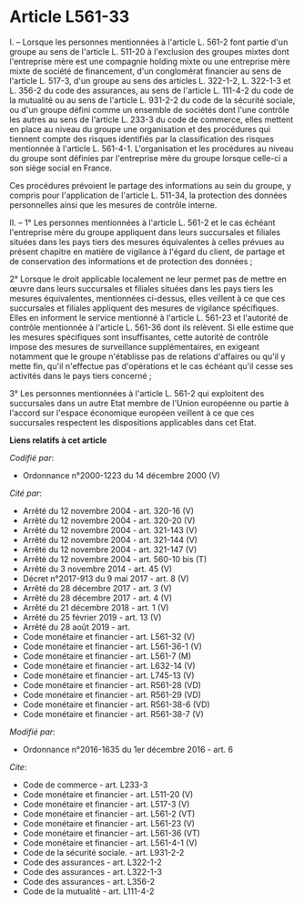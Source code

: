 # Article L561-33

I. – Lorsque les personnes mentionnées à l'article L. 561-2 font partie d'un groupe au sens de l'article L. 511-20 à
l'exclusion des groupes mixtes dont l'entreprise mère est une compagnie holding mixte ou une entreprise mère mixte de société
de financement, d'un conglomérat financier au sens de l'article L. 517-3, d'un groupe au sens des articles L. 322-1-2, L.
322-1-3 et L. 356-2 du code des assurances, au sens de l'article L. 111-4-2 du code de la mutualité ou au sens de l'article
L. 931-2-2 du code de la sécurité sociale, ou d'un groupe défini comme un ensemble de sociétés dont l'une contrôle les autres
au sens de l'article L. 233-3 du code de commerce, elles mettent en place au niveau du groupe une organisation et des
procédures qui tiennent compte des risques identifiés par la classification des risques mentionnée à l'article L. 561-4-1.
L'organisation et les procédures au niveau du groupe sont définies par l'entreprise mère du groupe lorsque celle-ci a son
siège social en France. 

Ces procédures prévoient le partage des informations au sein du groupe, y compris pour l'application de l'article L. 511-34,
la protection des données personnelles ainsi que les mesures de contrôle interne. 

II. – 1° Les personnes mentionnées à l'article L. 561-2 et le cas échéant l'entreprise mère du groupe appliquent dans leurs
succursales et filiales situées dans les pays tiers des mesures équivalentes à celles prévues au présent chapitre en matière
de vigilance à l'égard du client, de partage et de conservation des informations et de protection des données ; 

2° Lorsque le droit applicable localement ne leur permet pas de mettre en œuvre dans leurs succursales et filiales situées
dans les pays tiers les mesures équivalentes, mentionnées ci-dessus, elles veillent à ce que ces succursales et filiales
appliquent des mesures de vigilance spécifiques. Elles en informent le service mentionné à l'article L. 561-23 et l'autorité
de contrôle mentionnée à l'article L. 561-36 dont ils relèvent. Si elle estime que les mesures spécifiques sont
insuffisantes, cette autorité de contrôle impose des mesures de surveillance supplémentaires, en exigeant notamment que le
groupe n'établisse pas de relations d'affaires ou qu'il y mette fin, qu'il n'effectue pas d'opérations et le cas échéant
qu'il cesse ses activités dans le pays tiers concerné ; 

3° Les personnes mentionnées à l'article L. 561-2 qui exploitent des succursales dans un autre Etat membre de l'Union
européenne ou partie à l'accord sur l'espace économique européen veillent à ce que ces succursales respectent les
dispositions applicables dans cet Etat.

**Liens relatifs à cet article**

_Codifié par_:

  - Ordonnance n°2000-1223 du 14 décembre 2000 (V)

_Cité par_:

  - Arrêté du 12 novembre 2004 - art. 320-16 (V)
  - Arrêté du 12 novembre 2004 - art. 320-20 (V)
  - Arrêté du 12 novembre 2004 - art. 321-143 (V)
  - Arrêté du 12 novembre 2004 - art. 321-144 (V)
  - Arrêté du 12 novembre 2004 - art. 321-147 (V)
  - Arrêté du 12 novembre 2004 - art. 560-10 bis (T)
  - Arrêté du 3 novembre 2014 - art. 45 (V)
  - Décret n°2017-913 du 9 mai 2017 - art. 8 (V)
  - Arrêté du 28 décembre 2017 - art. 3 (V)
  - Arrêté du 28 décembre 2017 - art. 4 (V)
  - Arrêté du 21 décembre 2018 - art. 1 (V)
  - Arrêté du 25 février 2019 - art. 13 (V)
  - Arrêté du 28 août 2019 - art.
  - Code monétaire et financier - art. L561-32 (V)
  - Code monétaire et financier - art. L561-36-1 (V)
  - Code monétaire et financier - art. L561-7 (M)
  - Code monétaire et financier - art. L632-14 (V)
  - Code monétaire et financier - art. L745-13 (V)
  - Code monétaire et financier - art. R561-28 (VD)
  - Code monétaire et financier - art. R561-29 (VD)
  - Code monétaire et financier - art. R561-38-6 (VD)
  - Code monétaire et financier - art. R561-38-7 (V)

_Modifié par_:

  - Ordonnance n°2016-1635 du 1er décembre 2016 - art. 6

_Cite_:

  - Code de commerce - art. L233-3
  - Code monétaire et financier - art. L511-20 (V)
  - Code monétaire et financier - art. L517-3 (V)
  - Code monétaire et financier - art. L561-2 (VT)
  - Code monétaire et financier - art. L561-23 (V)
  - Code monétaire et financier - art. L561-36 (VT)
  - Code monétaire et financier - art. L561-4-1 (V)
  - Code de la sécurité sociale. - art. L931-2-2
  - Code des assurances - art. L322-1-2
  - Code des assurances - art. L322-1-3
  - Code des assurances - art. L356-2
  - Code de la mutualité - art. L111-4-2
